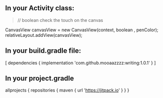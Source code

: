 ## In your Activity class:

> // boolean check the touch on the canvas

CanvasView canvasView = new CanvasView(context, boolean , penColor);
        relativeLayout.addView(canvasView);



## In your build.gradle file:

[ dependencies {
  implementation 'com.github.mooaazzzz:writing:1.0.1'
} ] 

## In your project.gradle
allprojects {
    repositories {
        maven { url 'https://jitpack.io' }
    }
}



